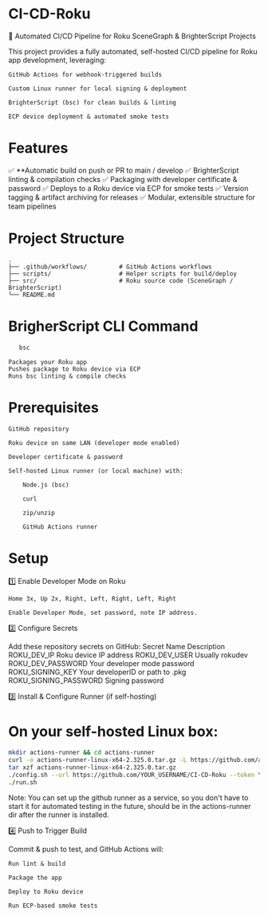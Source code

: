 <h1>CI-CD-Roku</h1>

🚀 Automated CI/CD Pipeline for Roku SceneGraph & BrighterScript Projects

This project provides a fully automated, self-hosted CI/CD pipeline for Roku app development, leveraging:

    GitHub Actions for webhook-triggered builds

    Custom Linux runner for local signing & deployment

    BrighterScript (bsc) for clean builds & linting

    ECP device deployment & automated smoke tests

<h1>Features</h1>

✅ **Automatic build on push or PR to main / develop
✅ BrighterScript linting & compilation checks
✅ Packaging with developer certificate & password
✅ Deploys to a Roku device via ECP for smoke tests
✅ Version tagging & artifact archiving for releases
✅ Modular, extensible structure for team pipelines


<h1>Project Structure</h1>

```
.
├── .github/workflows/         # GitHub Actions workflows
├── scripts/                   # Helper scripts for build/deploy
├── src/                       # Roku source code (SceneGraph / BrighterScript)
└── README.md
```
<h1>BrigherScript CLI Command</h1>

```bash
   bsc
```
    Packages your Roku app
    Pushes package to Roku device via ECP
    Runs bsc linting & compile checks

<h1>Prerequisites</h1>

    GitHub repository

    Roku device on same LAN (developer mode enabled)

    Developer certificate & password

    Self-hosted Linux runner (or local machine) with:

        Node.js (bsc)

        curl

        zip/unzip

        GitHub Actions runner


<h1>Setup</h1>
1️⃣ Enable Developer Mode on Roku

    Home 3x, Up 2x, Right, Left, Right, Left, Right

    Enable Developer Mode, set password, note IP address.

2️⃣ Configure Secrets

Add these repository secrets on GitHub:
Secret Name	Description
ROKU_DEV_IP	Roku device IP address
ROKU_DEV_USER	Usually rokudev
ROKU_DEV_PASSWORD	Your developer mode password
ROKU_SIGNING_KEY	Your developerID or path to .pkg
ROKU_SIGNING_PASSWORD	Signing password


3️⃣ Install & Configure Runner (if self-hosting)

# On your self-hosted Linux box:
```bash
mkdir actions-runner && cd actions-runner
curl -o actions-runner-linux-x64-2.325.0.tar.gz -L https://github.com/actions/runner/releases/download/v2.325.0/actions-runner-linux-x64-2.325.0.tar.gz
tar xzf actions-runner-linux-x64-2.325.0.tar.gz
./config.sh --url https://github.com/YOUR_USERNAME/CI-CD-Roku --token YOUR_TOKEN
./run.sh
```

Note: You can set up the github runner as a service, so you don't have to start it for automated testing in the future, should be in the actions-runner dir after the runner is installed.

4️⃣ Push to Trigger Build

Commit & push to test, and GitHub Actions will:

    Run lint & build

    Package the app

    Deploy to Roku device

    Run ECP-based smoke tests

